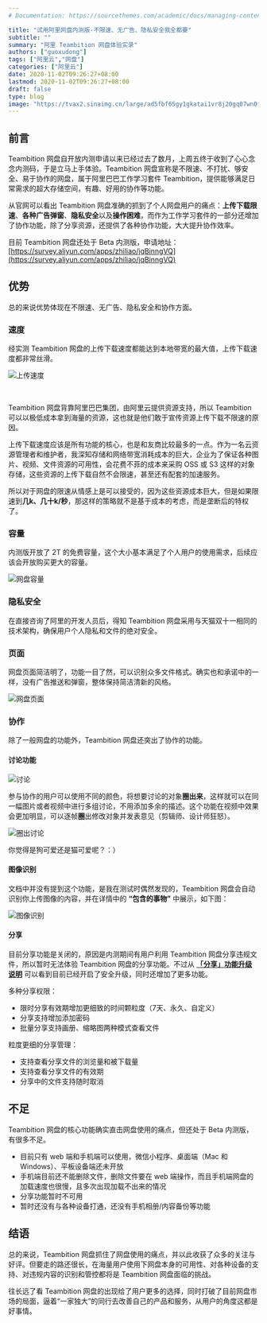 ```yaml
---
# Documentation: https://sourcethemes.com/academic/docs/managing-content/

title: "试用阿里网盘内测版-不限速、无广告、隐私安全我全都要"
subtitle: ""
summary: "阿里 Teambition 网盘体验实录"
authors: ["guoxudong"]
tags: ["阿里云","网盘"]
categories: ["阿里云"]
date: 2020-11-02T09:26:27+08:00
lastmod: 2020-11-02T09:26:27+08:00
draft: false
type: blog
image: "https://tvax2.sinaimg.cn/large/ad5fbf65gy1gkatai1vr8j20gq07wn0f.jpg"
---
```

## 前言

Teambition 网盘自开放内测申请以来已经过去了数月，上周五终于收到了心心念念内测码，于是立马上手体验。Teambition 网盘宣称是不限速、不打扰、够安全、易于协作的网盘，属于阿里巴巴工作学习套件 Teambition，提供能够满足日常需求的超大存储空间，有趣、好用的协作等功能。

从官网可以看出 Teambition 网盘准确的抓到了个人网盘用户的痛点：**上传下载限速**、**各种广告弹窗**、**隐私安全**以及**操作困难**，而作为工作学习套件的一部分还增加了协作功能，除了分享资源，还提供了各种协作功能，大大提升协作效率。

目前 Teambition 网盘还处于 Beta 内测版，申请地址：[https://survey.aliyun.com/apps/zhiliao/jqBinngVQ](https://survey.aliyun.com/apps/zhiliao/jqBinngVQ)

## 优势

总的来说优势体现在不限速、无广告、隐私安全和协作方面。

### 速度

经实测 Teambition 网盘的上传下载速度都能达到本地带宽的最大值，上传下载速度都非常丝滑。

![上传速度](https://tvax1.sinaimg.cn/large/ad5fbf65ly1gkamt4yh6tj20b604p74d.jpg)

<br>

Teambition 网盘背靠阿里巴巴集团，由阿里云提供资源支持，所以 Teambition 可以以极低成本拿到海量的资源，这也就是他们敢于宣传资源上传下载不限速的原因。

上传下载速度应该是所有功能的核心，也是和友商比较最多的一点。作为一名云资源管理者和维护者，我深知存储和网络带宽消耗成本的巨大，企业为了保证各种图片、视频、文件资源的可用性，会花费不菲的成本来采购 OSS 或 S3 这样的对象存储，这些资源的上传下载自然不会限速，甚至还有配套的加速服务。

所以对于网盘的限速从情感上是可以接受的，因为这些资源成本巨大，但是如果限速到**几k、几十k/秒**，那这样的策略就不是基于成本的考虑，而是垄断后的特权了。

### 容量

内测版开放了 2T 的免费容量，这个大小基本满足了个人用户的使用需求，后续应该会开放购买更大的容量。

![网盘容量](https://tvax1.sinaimg.cn/large/ad5fbf65gy1gkasv8u9fzj208n03xglh.jpg)

### 隐私安全

在直接咨询了阿里的开发人员后，得知 Teambition 网盘采用与天猫双十一相同的技术架构，确保用户个人隐私和文件的绝对安全。

### 页面

网盘页面简洁明了，功能一目了然，可以识别众多文件格式。确实也和承诺中的一样，没有广告推送和弹窗，整体保持简洁清新的风格。

![网盘页面](https://tvax1.sinaimg.cn/large/ad5fbf65gy1gkamyvsv50j21h60q7dj9.jpg)

### 协作

除了一般网盘的功能外，Teambition 网盘还突出了协作的功能。

#### 讨论功能

![讨论](https://tvax1.sinaimg.cn/large/ad5fbf65ly1gkanbqdngbj20dd09dq3w.jpg)

参与协作的用户可以使用不同的颜色，将想要讨论的对象**圈出来**，这样就可以在同一幅图片或者视频中进行多组讨论，不用添加多余的描述。这个功能在视频中效果会更加明显，可以逐帧**圈**出修改对象并发表意见（剪辑师、设计师狂怒）。

![圈出讨论](https://tva1.sinaimg.cn/large/ad5fbf65gy1gkandlm1cfj21780ppqil.jpg)

你觉得是狗可爱还是猫可爱呢？：）

#### 图像识别

文档中并没有提到这个功能，是我在测试时偶然发现的，Teambition 网盘会自动识别你上传图像的内容，并在详情中的 **“包含的事物”** 中展示，如下图：

![图像识别](https://tvax2.sinaimg.cn/large/ad5fbf65gy1gkanoe8od2j214l0jo1gt.jpg)

#### 分享

目前分享功能是关闭的，原因是内测期间有用户利用 Teambition 网盘分享违规文件，所以暂时无法体验 Teambition 网盘的分享功能。不过从 **[「分享」功能升级说明](https://thoughts.teambition.com/sharespace/5f72e44becf9290016f85c8c/docs/5f99203decf9290016f85ce3)** 可以看到目前已经开启了安全升级，同时还增加了更多功能。

多种分享权限：

* 限时分享有效期增加更细致的时间颗粒度（7天、永久、自定义）
* 分享支持增加添加密码
* 批量分享支持画册、缩略图两种模式查看文件

粒度更细的分享管理：

* 支持查看分享文件的浏览量和被下载量
* 支持查看分享文件的有效期
* 分享中的文件支持随时取消

## 不足

Teambition 网盘的核心功能确实直击网盘使用的痛点，但还处于 Beta 内测版，有很多不足。

* 目前只有 web 端和手机端可以使用，微信小程序、桌面端（Mac 和 Windows）、平板设备端还未开放
* 手机端目前还不能删除文件，删除文件要在 web 端操作，而且手机端网盘的加载速度也很慢，且多次出现加载不出来的情况
* 分享功能暂时不可用
* 暂时还没有与各种设备打通，还没有手机相册/内容备份等功能

## 结语

总的来说，Teambition 网盘抓住了网盘使用的痛点，并以此收获了众多的关注与好评。但要走的路还很长，在海量用户使用下网盘本身的可用性、对各种设备的支持、对违规内容的识别和管控都将是 Teambition 网盘面临的挑战。

往长远了看 Teambition 网盘的出现给了用户更多的选择，同时打破了目前网盘市场的局面，逼着“一家独大”的同行去改善自己的产品和服务，从用户的角度这都是好事情。
